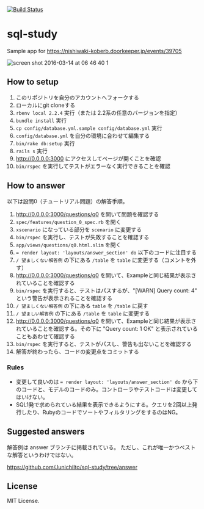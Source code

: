[![Build Status](https://travis-ci.org/JunichiIto/sql-study.svg?branch=master)](https://travis-ci.org/JunichiIto/sql-study)

# sql-study
Sample app for https://nishiwaki-koberb.doorkeeper.jp/events/39705

![screen shot 2016-03-14 at 06 46 40 1](https://cloud.githubusercontent.com/assets/1148320/13731605/a1c1997c-e9b0-11e5-8adb-583f43abd94a.png)

## How to setup

1. このリポジトリを自分のアカウントへフォークする
2. ローカルにgit cloneする
3. `rbenv local 2.2.4` 実行（または 2.2系の任意のバージョンを指定）
4. `bundle install` 実行
5. `cp config/database.yml.sample config/database.yml` 実行
6. `config/database.yml` を自分の環境に合わせて編集する
7. `bin/rake db:setup` 実行
8. `rails s` 実行
9. http://0.0.0.0:3000 にアクセスしてページが開くことを確認
10. `bin/rspec` を実行してテストがエラーなく実行できることを確認

## How to answer

以下は設問0（チュートリアル問題）の解答手順。

1. http://0.0.0.0:3000/questions/q0 を開いて問題を確認する
1. `spec/features/question_0_spec.rb` を開く
1. `xscenario` になっている部分を `scenario` に変更する
1. `bin/rspec` を実行し、テストが失敗することを確認する
1. `app/views/questions/q0.html.slim` を開く
1. `= render layout: 'layouts/answer_section' do` 以下のコードに注目する
1. `/ 望ましくない解答例` の下にある `/table` を `table` に変更する（コメントを外す）
1. http://0.0.0.0:3000/questions/q0 を開いて、Exampleと同じ結果が表示されていることを確認する
1. `bin/rspec` を実行すると、テストはパスするが、"[WARN] Query count: 4" という警告が表示されることを確認する
1. `/ 望ましくない解答例` の下にある `table` を `/table` に戻す
1. `/ 望ましい解答例` の下にある `/table` を `table` に変更する
1. http://0.0.0.0:3000/questions/q0 を開いて、Exampleと同じ結果が表示されていることを確認する。その下に "Query count: 1 OK" と表示されていることもあわせて確認する
1. `bin/rspec` を実行すると、テストがパスし、警告も出ないことを確認する
1. 解答が終わったら、コードの変更点をコミットする

### Rules

- 変更して良いのは `= render layout: 'layouts/answer_section' do` から下のコードと、モデルのコードのみ。コントローラやテストコードは変更してはいけない。
- SQL1発で求められている結果を表示できるようにする。クエリを2回以上発行したり、RubyのコードでソートやフィルタリングをするのはNG。

## Suggested answers

解答例は answer ブランチに掲載されている。
ただし、これが唯一かつベストな解答というわけではない。

https://github.com/JunichiIto/sql-study/tree/answer

## License

MIT License.